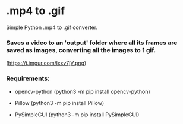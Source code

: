 # .mp4 to .gif
Simple Python .mp4 to .gif converter.

### Saves a video to an 'output' folder where all its frames are saved as images, converting all the images to 1 gif.

(https://i.imgur.com/lxxv7jV.png)

### Requirements:

- opencv-python (python3 -m pip install opencv-python)

- Pillow (python3 -m pip install Pillow)

- PySimpleGUI (python3 -m pip install PySimpleGUI)
